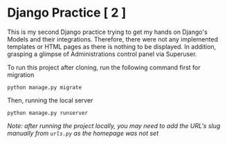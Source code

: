 # Django Practice [ 2 ]
This is my second Django practice trying to get my hands on Django's Models and their integrations. Therefore, there were not any implemented templates or HTML pages as there is nothing to be displayed. In addition, grasping a glimpse of Administrations control panel via Superuser.

To run this project after cloning, run the following command first for migration
```
python manage.py migrate
```

Then, running the local server
```
python manage.py runserver
```

_Note: after running the project locally, you may need to add the URL's slug manually from ```urls.py``` as the homepage was not set_

